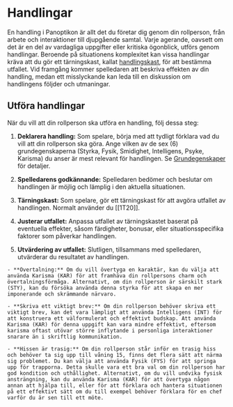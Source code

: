 # Handlingar

En handling i Panoptikon är allt det du företar dig genom din rollperson, från arbete och interaktioner till djupgående samtal. Varje agerande, oavsett om det är en del av vardagliga uppgifter eller kritiska ögonblick, utförs genom handlingar. Beroende på situationens komplexitet kan vissa handlingar kräva att du gör ett tärningskast, kallat [handlingskast](action-roll.md), för att bestämma utfallet. Vid framgång kommer spelledaren att beskriva effekten av din handling, medan ett misslyckande kan leda till en diskussion om handlingens följder och utmaningar.

## Utföra handlingar

När du vill att din rollperson ska utföra en handling, följ dessa steg:

1. **Deklarera handling:** Som spelare, börja med att tydligt förklara vad du vill att din rollperson ska göra. Ange vilken av de sex (6) grundegenskaperna (Styrka, Fysik, Smidighet, Intelligens, Psyke, Karisma) du anser är mest relevant för handlingen. Se [Grundegenskaper](character-baseabilities.md) för detaljer.

2. **Spelledarens godkännande:** Spelledaren bedömer och beslutar om handlingen är möjlig och lämplig i den aktuella situationen. 

3. **Tärningskast:** Som spelare, gör ett tärningskast för att avgöra utfallet av handlingen. Normalt använder du [[1T20]].

4. **Justerar utfallet:** Anpassa utfallet av tärningskastet baserat på eventuella effekter, såsom färdigheter, bonusar, eller situationsspecifika faktorer som påverkar handlingen.

5. **Utvärdering av utfallet:** Slutligen, tillsammans med spelledaren, utvärderar du resultatet av handlingen.

```admonish example title="Exempel på handling"
- **Övertalning:** Om du vill övertyga en karaktär, kan du välja att använda Karisma (KAR) för att framhäva din rollpersons charm och övertalningsförmåga. Alternativt, om din rollperson är särskilt stark (STY), kan du försöka använda denna styrka för att skapa en mer imponerande och skrämmande närvaro.

- **Skriva ett viktigt brev:** Om din rollperson behöver skriva ett viktigt brev, kan det vara lämpligt att använda Intelligens (INT) för att konstruera ett välformulerat och effektivt budskap. Att använda Karisma (KAR) för denna uppgift kan vara mindre effektivt, eftersom karisma oftast utövar större inflytande i personliga interaktioner snarare än i skriftlig kommunikation.

- **Hissen är trasig:** Om din rollperson står inför en trasig hiss och behöver ta sig upp till våning 15, finns det flera sätt att närma sig problemet. Du kan välja att använda Fysik (FYS) för att springa upp för trapporna. Detta skulle vara ett bra val om din rollperson har god kondition och uthållighet. Alternativt, om du vill undvika fysisk ansträngning, kan du använda Karisma (KAR) för att övertyga någon annan att hjälpa till, eller för att förklara och hantera situationen på ett effektivt sätt om du till exempel behöver förklara för en chef varför du är sen till ett möte.
```

